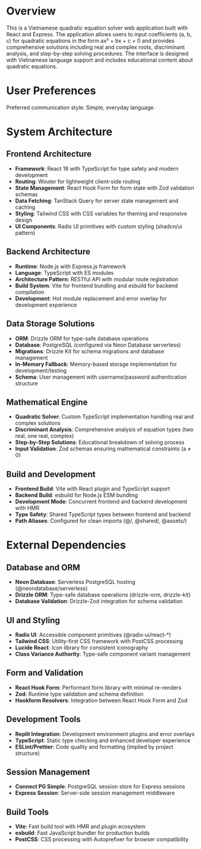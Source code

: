 # Overview

This is a Vietnamese quadratic equation solver web application built with React and Express. The application allows users to input coefficients (a, b, c) for quadratic equations in the form ax² + bx + c = 0 and provides comprehensive solutions including real and complex roots, discriminant analysis, and step-by-step solving procedures. The interface is designed with Vietnamese language support and includes educational content about quadratic equations.

# User Preferences

Preferred communication style: Simple, everyday language.

# System Architecture

## Frontend Architecture
- **Framework**: React 18 with TypeScript for type safety and modern development
- **Routing**: Wouter for lightweight client-side routing
- **State Management**: React Hook Form for form state with Zod validation schemas
- **Data Fetching**: TanStack Query for server state management and caching
- **Styling**: Tailwind CSS with CSS variables for theming and responsive design
- **UI Components**: Radix UI primitives with custom styling (shadcn/ui pattern)

## Backend Architecture
- **Runtime**: Node.js with Express.js framework
- **Language**: TypeScript with ES modules
- **Architecture Pattern**: RESTful API with modular route registration
- **Build System**: Vite for frontend bundling and esbuild for backend compilation
- **Development**: Hot module replacement and error overlay for development experience

## Data Storage Solutions
- **ORM**: Drizzle ORM for type-safe database operations
- **Database**: PostgreSQL (configured via Neon Database serverless)
- **Migrations**: Drizzle Kit for schema migrations and database management
- **In-Memory Fallback**: Memory-based storage implementation for development/testing
- **Schema**: User management with username/password authentication structure

## Mathematical Engine
- **Quadratic Solver**: Custom TypeScript implementation handling real and complex solutions
- **Discriminant Analysis**: Comprehensive analysis of equation types (two real, one real, complex)
- **Step-by-Step Solutions**: Educational breakdown of solving process
- **Input Validation**: Zod schemas ensuring mathematical constraints (a ≠ 0)

## Build and Development
- **Frontend Build**: Vite with React plugin and TypeScript support
- **Backend Build**: esbuild for Node.js ESM bundling
- **Development Mode**: Concurrent frontend and backend development with HMR
- **Type Safety**: Shared TypeScript types between frontend and backend
- **Path Aliases**: Configured for clean imports (@/, @shared/, @assets/)

# External Dependencies

## Database and ORM
- **Neon Database**: Serverless PostgreSQL hosting (@neondatabase/serverless)
- **Drizzle ORM**: Type-safe database operations (drizzle-orm, drizzle-kit)
- **Database Validation**: Drizzle-Zod integration for schema validation

## UI and Styling
- **Radix UI**: Accessible component primitives (@radix-ui/react-*)
- **Tailwind CSS**: Utility-first CSS framework with PostCSS processing
- **Lucide React**: Icon library for consistent iconography
- **Class Variance Authority**: Type-safe component variant management

## Form and Validation
- **React Hook Form**: Performant form library with minimal re-renders
- **Zod**: Runtime type validation and schema definition
- **Hookform Resolvers**: Integration between React Hook Form and Zod

## Development Tools
- **Replit Integration**: Development environment plugins and error overlays
- **TypeScript**: Static type checking and enhanced developer experience
- **ESLint/Prettier**: Code quality and formatting (implied by project structure)

## Session Management
- **Connect PG Simple**: PostgreSQL session store for Express sessions
- **Express Session**: Server-side session management middleware

## Build Tools
- **Vite**: Fast build tool with HMR and plugin ecosystem
- **esbuild**: Fast JavaScript bundler for production builds
- **PostCSS**: CSS processing with Autoprefixer for browser compatibility